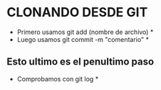 # CLONANDO DESDE GIT  

* Primero usamos git add (nombre de archivo) *
* Luego usamos git commit -m "comentario" *  

## Esto ultimo es el penultimo paso

* Comprobamos con git log *
